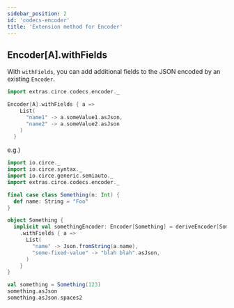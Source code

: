 ```yaml
---
sidebar_position: 2
id: 'codecs-encoder'
title: 'Extension method for Encoder'
---
```


## Encoder[A].withFields
With `withFields`, you can add additional fields to the JSON encoded by an existing `Encoder`.

```scala
import extras.circe.codecs.encoder._

Encoder[A].withFields { a =>
    List(
      "name1" -> a.someValue1.asJson,
      "name2" -> a.someValue2.asJson
    )
  }
```


e.g.)

```scala mdoc:reset-object
import io.circe._
import io.circe.syntax._
import io.circe.generic.semiauto._
import extras.circe.codecs.encoder._

final case class Something(n: Int) {
  def name: String = "Foo"
}

object Something {
  implicit val somethingEncoder: Encoder[Something] = deriveEncoder[Something]
    .withFields { a =>
      List(
        "name" -> Json.fromString(a.name),
        "some-fixed-value" -> "blah blah".asJson,
      )
    }
}

val something = Something(123)
something.asJson
something.asJson.spaces2
```
